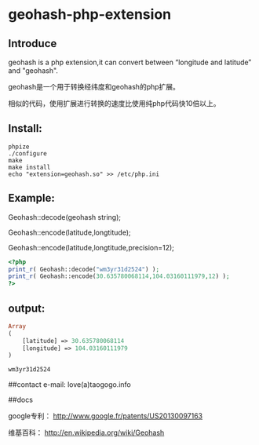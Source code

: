 geohash-php-extension
=====
## Introduce

geohash is a php extension,it can convert between “longitude and latitude” and "geohash".

geohash是一个用于转换经纬度和geohash的php扩展。

相似的代码，使用扩展进行转换的速度比使用纯php代码快10倍以上。

## Install:
```shell
phpize
./configure 
make
make install
echo "extension=geohash.so" >> /etc/php.ini

```


## Example:

Geohash::decode(geohash string);

Geohash::encode(latitude,longtitude);

Geohash::encode(latitude,longtitude,precision=12);

```php
<?php
print_r( Geohash::decode("wm3yr31d2524") );
print_r( Geohash::encode(30.635780068114,104.03160111979,12) );
?>
```
## output:

```php
Array
(
    [latitude] => 30.635780068114
    [longitude] => 104.03160111979
)

wm3yr31d2524

```

##contact
e-mail: love(a)taogogo.info

##docs

google专利： http://www.google.fr/patents/US20130097163

维基百科： http://en.wikipedia.org/wiki/Geohash
